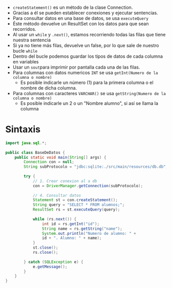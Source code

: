 - `createStatement()` es un método de la clase Connection.
- Gracias a él se pueden establecer conexiones y ejecutar sentencias.
- Para consultar datos en una base de datos, se usa `executeQuery` 
- Éste método devuelve un ResultSet con los datos para que sean recorridos.
- Al usar un `while` y `.next()`, estamos recorriendo todas las filas que tiene nuestra sentencia
- Si ya no tiene más filas, devuelve un false, por lo que sale de nuestro bucle `while`
- Dentro del bucle podemos guardar los tipos de datos de cada columna en variables
- Usar un `sout`para imprimir por pantalla cada una de las filas.
- Para columnas con datos numericos `INT` se usa `getInt(Numero de la columna o nombre)`
	- Es posible indicarle un número (1) para la primera columna o el nombre de dicha columna.
- Para columnas con caracteres `VARCHAR()` se usa `getString(Numero de la columna o nombre)`
	- Es posible indicarle un 2 o un "Nombre alumno", si así se llama la columna

# Sintaxis

```java
import java.sql.*;  
  
public class BaseDeDatos {  
    public static void main(String[] args) {  
        Connection con = null;  
        String subProtocolo = "jdbc:sqlite:./src/main/resources/db.db";  
  
        try {  
            // 1. Crear conexion al a db  
            con = DriverManager.getConnection(subProtocolo);  
  
            // 4. Consultar datos   
            Statement st = con.createStatement();  
            String query = "SELECT * FROM alumnos;";  
            ResultSet rs = st.executeQuery(query);  
            
            while (rs.next()) {  
                int id = rs.getInt("id");  
                String name = rs.getString("name");  
                System.out.println("Numero de alumno: " + 
                id + ". Alumno: " + name);  
            }  
            st.close();
            rs.close();
            
        } catch (SQLException e) {  
			e.getMessage();
        }  
    }  
}
```
